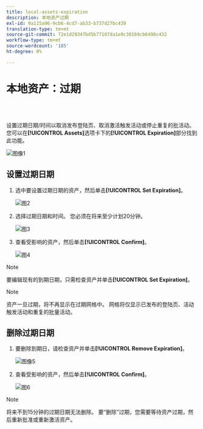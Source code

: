 ```yaml
---
title: local-assets-expiration
description: 本地资产过期
exl-id: 9a115a96-9cb6-4cd7-ab33-b737d27bc439
translation-type: tm+mt
source-git-commit: 72e1d29347bd5b77107da1e9c30169cb6490c432
workflow-type: tm+mt
source-wordcount: '185'
ht-degree: 0%

---
```


# 本地资产：过期

<br> 

设置过期日期/时间以取消发布登陆页、取消激活触发活动或停止重复的批活动。 您可以在&#x200B;**[!UICONTROL Assets]**&#x200B;选项卡下的&#x200B;**[!UICONTROL Expiration]**&#x200B;部分找到此功能。

![图像1](/help/sky/assets/programs/local-assets-expiration/local-assets-expiration-1.png)

## 设置过期日期

1. 选中要设置过期日期的资产，然后单击&#x200B;**[!UICONTROL Set Expiration]**。

   ![图2](/help/sky/assets/programs/local-assets-expiration/local-assets-expiration-2.png)

1. 选择过期日期和时间。 您必须在将来至少计划20分钟。

   ![图3](/help/sky/assets/programs/local-assets-expiration/local-assets-expiration-3.png)

1. 查看受影响的资产，然后单击&#x200B;**[!UICONTROL Confirm]**。

   ![图4](/help/sky/assets/programs/local-assets-expiration/local-assets-expiration-4.png)

>[!NOTE]
>
>要编辑现有的到期日期，只需检查资产并单击&#x200B;**[!UICONTROL Set Expiration]**。

>[!NOTE]
>
>资产一旦过期，将不再显示在过期网格中。 网格将仅显示已发布的登陆页、活动触发活动和重复的批量活动。

## 删除过期日期

1. 要删除到期日，请检查资产并单击&#x200B;**[!UICONTROL Remove Expiration]**。

   ![图像5](/help/sky/assets/programs/local-assets-expiration/local-assets-expiration-5.png)

1. 查看受影响的资产，然后单击&#x200B;**[!UICONTROL Confirm]**。

   ![图6](/help/sky/assets/programs/local-assets-expiration/local-assets-expiration-6.png)

>[!NOTE]
>
>将来不到15分钟的过期日期无法删除。 要“删除”过期，您需要等待资产过期，然后重新批准或重新激活资产。
